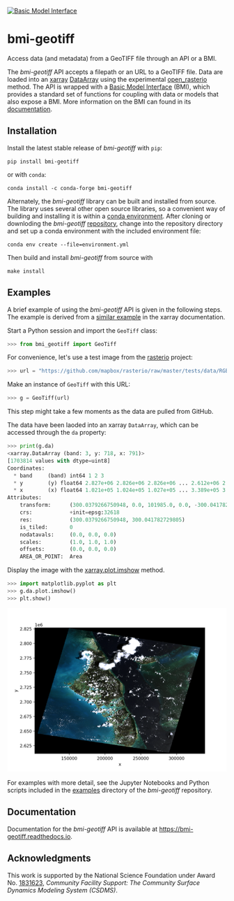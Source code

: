 [![Basic Model Interface](https://img.shields.io/badge/CSDMS-Basic%20Model%20Interface-green.svg)](https://bmi.readthedocs.io/)

# bmi-geotiff

Access data (and metadata) from a GeoTIFF file through an API or a BMI.

The *bmi-geotiff* API accepts a filepath or an URL to a GeoTIFF file.
Data are loaded into an
[xarray](http://xarray.pydata.org/en/stable/)
[DataArray](http://xarray.pydata.org/en/stable/api.html#dataarray)
using the experimental [open_rasterio](http://xarray.pydata.org/en/stable/generated/xarray.open_rasterio.html#xarray.open_rasterio) method.
The API is wrapped with a
[Basic Model Interface](https://bmi.readthedocs.io) (BMI),
which provides a standard set of functions for coupling with data or models
that also expose a BMI.
More information on the BMI can found in its
[documentation](https://bmi.readthedocs.io).

## Installation

Install the latest stable release of *bmi-geotiff* with `pip`:
```
pip install bmi-geotiff
```
or with `conda`:
```
conda install -c conda-forge bmi-geotiff
```

Alternately,
the *bmi-geotiff* library can be built and installed from source.
The library uses several other open source libraries,
so a convenient way of building and installing it is within a
[conda environment](https://docs.conda.io/projects/conda/en/latest/user-guide/tasks/manage-environments.html).
After cloning or downloding the *bmi-geotiff*
[repository](https://github.com/csdms/bmi-geotiff),
change into the repository directory
and set up a conda environment with the included environment file:
```
conda env create --file=environment.yml
```
Then build and install *bmi-geotiff* from source with
```
make install
```

## Examples

A brief example of using the *bmi-geotiff* API is given in the following steps.
The example is derived from a [similar example](http://xarray.pydata.org/en/stable/examples/visualization_gallery.html#imshow()-and-rasterio-map-projections) in the xarray documentation.

Start a Python session and import the `GeoTiff` class:
```python
>>> from bmi_geotiff import GeoTiff
```

For convenience,
let's use a test image from the [rasterio](https://rasterio.readthedocs.io) project: 
```python
>>> url = "https://github.com/mapbox/rasterio/raw/master/tests/data/RGB.byte.tif"
```

Make an instance of `GeoTiff` with this URL:
```python
>>> g = GeoTiff(url)
```
This step might take a few moments as the data are pulled from GitHub.

The data have been laoded into an xarray `DataArray`, which can be accessed through the `da` property:
```python
>>> print(g.da)
<xarray.DataArray (band: 3, y: 718, x: 791)>
[1703814 values with dtype=uint8]
Coordinates:
  * band     (band) int64 1 2 3
  * y        (y) float64 2.827e+06 2.826e+06 2.826e+06 ... 2.612e+06 2.612e+06
  * x        (x) float64 1.021e+05 1.024e+05 1.027e+05 ... 3.389e+05 3.392e+05
Attributes:
    transform:      (300.0379266750948, 0.0, 101985.0, 0.0, -300.041782729805...
    crs:            +init=epsg:32618
    res:            (300.0379266750948, 300.041782729805)
    is_tiled:       0
    nodatavals:     (0.0, 0.0, 0.0)
    scales:         (1.0, 1.0, 1.0)
    offsets:        (0.0, 0.0, 0.0)
    AREA_OR_POINT:  Area
```

Display the image with the [xarray.plot.imshow](http://xarray.pydata.org/en/stable/generated/xarray.plot.imshow.html) method.
```python
>>> import matplotlib.pyplot as plt
>>> g.da.plot.imshow()
>>> plt.show()
```

![Example GeoTiff display](./examples/example-rgb.png)

For examples with more detail,
see the Jupyter Notebooks and Python scripts
included in the [examples](https://github.com/csdms/bmi-geotiff/tree/main/examples) directory
of the *bmi-geotiff* repository.

## Documentation

Documentation for the *bmi-geotiff* API
is available at https://bmi-geotiff.readthedocs.io.

## Acknowledgments

This work is supported by the National Science Foundation under Award No. [1831623](https://nsf.gov/awardsearch/showAward?AWD_ID=1831623),
*Community Facility Support: The Community Surface Dynamics Modeling System (CSDMS)*.
